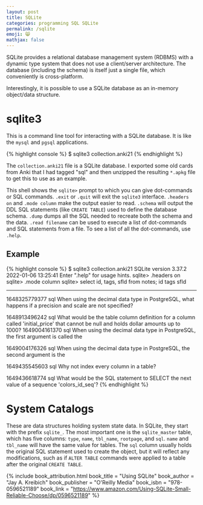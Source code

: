 ```yaml
---
layout: post
title: SQLite
categories: programming SQL SQLite
permalink: /sqlite
emoji: 😸
mathjax: false
---
```


SQLite provides a relational database management system (RDBMS) with a dynamic type system that does not use a client/server architecture. The database (including the schema) is itself just a single file, which conveniently is cross-platform.

Interestingly, it is possible to use a SQLite database as an in-memory object/data structure.

# sqlite3

This is a command line tool for interacting with a SQLite database. It is like the `mysql` and `pgsql` applications.

{% highlight console %}
 $ sqlite3 collection.anki21
{% endhighlight %}

The `collection.anki21` file is a SQLite database. I exported some old cards from Anki that I had tagged "sql" and then unzipped the resulting `*.apkg` file to get this to use as an example.

This shell shows the `sqlite>` prompt to which you can give dot-commands or SQL commands. `.exit` or `.quit` will exit the `sqlite3` interface. `.headers on` and `.mode column` make the output easier to read. `.schema` will output the DDL SQL statements (like `CREATE TABLE`) used to define the database schema. `.dump` dumps all the SQL needed to recreate both the schema and the data. `.read filename` can be used to execute a list of dot-commands and SQL statements from a file. To see a list of all the dot-commands, use `.help`.

## Example

{% highlight console %}
 $ sqlite3 collection.anki21
SQLite version 3.37.2 2022-01-06 13:25:41
Enter ".help" for usage hints.
sqlite> .headers on
sqlite> .mode column
sqlite> select id, tags, sfld from notes;
id             tags   sfld

-------------  -----  --------------------------------------------------------------------------------------------------------------------------------------
1648325779377   sql   When using the decimal data type in PostgreSQL, what happens if a precision and scale are not specified?

1648913496242   sql   What would be the table column definition for a column called 'initial_price' that cannot be null and holds dollar amounts up to 1000?
1649004161370   sql   When using the decimal data type in PostgreSQL, the first argument is called the

1649004176326   sql   When using the decimal data type in PostgreSQL, the second argument is the

1649435545603   sql   Why not index every column in a table?

1649436618774   sql   What would be the SQL statement to SELECT the next value of a sequence 'colors_id_seq'?
{% endhighlight %}

# System Catalogs

These are data structures holding system state data. In SQLite, they start with the prefix `sqlite_`. The most important one is the `sqlite_master` table, which has five columns: `type`, `name`, `tbl_name`, `rootpage`, and `sql`. `name` and `tbl_name` will have the same value for tables. The `sql` column usually holds the original SQL statement used to create the object, but it will reflect any modifications, such as if `ALTER TABLE` commands were applied to a table after the original `CREATE TABLE`.

{% include book_attribution.html
  book_title = "Using SQLite"
  book_author = "Jay A. Kreibich"
  book_publisher = "O'Reilly Media"
  book_isbn = "978-0596521189"
  book_link = "https://www.amazon.com/Using-SQLite-Small-Reliable-Choose/dp/0596521189"
%}